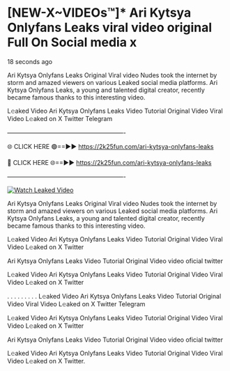 # [NEW-X~VIDEOs™]* Ari Kytsya Onlyfans Leaks viral video original Full On Social media x

18 seconds ago

Ari Kytsya Onlyfans Leaks Original Viral video Nudes took the internet by storm and amazed viewers on various Leaked social media platforms. Ari Kytsya Onlyfans Leaks, a young and talented digital creator, recently became famous thanks to this interesting video.

L𝚎aked Video Ari Kytsya Onlyfans Leaks Video Tutorial Original Video Viral Video L𝚎aked on X Twitter Telegram

———————————————————-

🌐 CLICK HERE 🟢==►► https://2k25fun.com/ari-kytsya-onlyfans-leaks

🔴 CLICK HERE 🌐==►► https://2k25fun.com/ari-kytsya-onlyfans-leaks

———————————————————-

[![Watch Leaked Video](https://miro.medium.com/v2/resize:fit:828/format:webp/1*cilzJN44JGOrTw9NJCrNHA.gif "Watch Leaked Video")](https://2k25fun.com/ari-kytsya-onlyfans-leaks)

Ari Kytsya Onlyfans Leaks Original Viral video Nudes took the internet by storm and amazed viewers on various Leaked social media platforms. Ari Kytsya Onlyfans Leaks, a young and talented digital creator, recently became famous thanks to this interesting video.

L𝚎aked Video Ari Kytsya Onlyfans Leaks Video Tutorial Original Video Viral Video L𝚎aked on X Twitter

Ari Kytsya Onlyfans Leaks Video Tutorial Original Video video oficial twitter

L𝚎aked Video Ari Kytsya Onlyfans Leaks Video Tutorial Original Video Viral Video L𝚎aked on X Twitter

. . . . . . . . . L𝚎aked Video Ari Kytsya Onlyfans Leaks Video Tutorial Original Video Viral Video L𝚎aked on X Twitter Telegram

L𝚎aked Video Ari Kytsya Onlyfans Leaks Video Tutorial Original Video Viral Video L𝚎aked on X Twitter

Ari Kytsya Onlyfans Leaks Video Tutorial Original Video video oficial twitter

L𝚎aked Video Ari Kytsya Onlyfans Leaks Video Tutorial Original Video Viral Video L𝚎aked on X Twitter.